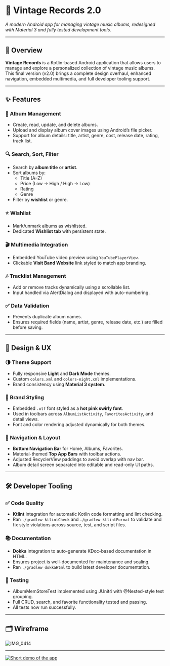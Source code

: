 # 🎵 Vintage Records 2.0

_A modern Android app for managing vintage music albums, redesigned with Material 3 and fully tested development tools._

---

## 📘 Overview

**Vintage Records** is a Kotlin-based Android application that allows users to manage and explore a personalized collection of vintage music albums. This final version (v2.0) brings a complete design overhaul, enhanced navigation, embedded multimedia, and full developer tooling support.

---

## ✨ Features

### 📀 Album Management

- Create, read, update, and delete albums.
- Upload and display album cover images using Android’s file picker.
- Support for album details: title, artist, genre, cost, release date, rating, track list.

### 🔍 Search, Sort, Filter

- Search by **album title** or **artist**.
- Sort albums by:
  - Title (A–Z)
  - Price (Low → High / High → Low)
  - Rating
  - Genre
- Filter by **wishlist** or genre.

### ⭐ Wishlist

- Mark/unmark albums as wishlisted.
- Dedicated **Wishlist tab** with persistent state.

### 🎬 Multimedia Integration

- Embedded YouTube video preview using `YouTubePlayerView`.
- Clickable **Visit Band Website** link styled to match app branding.

### 🎶 Tracklist Management

- Add or remove tracks dynamically using a scrollable list.
- Input handled via AlertDialog and displayed with auto-numbering.

### ✅ **Data Validation**
- Prevents duplicate album names.
- Ensures required fields (name, artist, genre, release date, etc.) are filled before saving.

---

## 🎨 Design & UX

### 🌗 Theme Support

- Fully responsive **Light** and **Dark Mode** themes.
- Custom `colors.xml` and `colors-night.xml` implementations.
- Brand consistency using **Material 3 system**.

### 💖 Brand Styling

- Embedded `.otf` font styled as a **hot pink swirly font**.
- Used in toolbars across `AlbumListActivity`, `FavoritesActivity`, and detail views.
- Font and color rendering adjusted dynamically for both themes.

### 🧭 Navigation & Layout

- **Bottom Navigation Bar** for Home, Albums, Favorites.
- Material-themed **Top App Bars** with toolbar actions.
- Adjusted RecyclerView paddings to avoid overlap with nav bar.
- Album detail screen separated into editable and read-only UI paths.

---

## 🛠 Developer Tooling

### ✅ Code Quality

- **Ktlint** integration for automatic Kotlin code formatting and lint checking.
- Ran `./gradlew ktlintCheck` and `./gradlew ktlintFormat` to validate and fix style violations across source, test, and script files.

### 📚 Documentation

- **Dokka** integration to auto-generate KDoc-based documentation in HTML.
- Ensures project is well-documented for maintenance and scaling.
- Ran `./gradlew dokkaHtml` to build latest developer documentation.

### 🧪 Testing

- AlbumMemStoreTest implemented using JUnit4 with @Nested-style test grouping.
- Full CRUD, search, and favorite functionality tested and passing.
- All tests now run successfully.

---

## 🗂 Wireframe
![IMG_0414](https://github.com/user-attachments/assets/c7c9b192-9248-40c7-9dfc-f0a80207f894)

---

[![Short demo of the app](https://img.youtube.com/vi/F2xqWGbkhjs/maxresdefault.jpg)](https://www.youtube.com/watch?v=gDC4oeotj6I)

